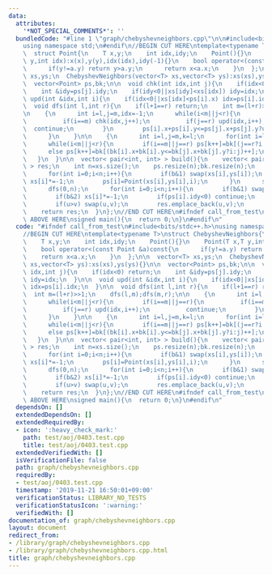```yaml
---
data:
  attributes:
    '*NOT_SPECIAL_COMMENTS*': ''
  bundledCode: "#line 1 \"graph/chebyshevneighbors.cpp\"\n\n#include<bits/stdc++.h>\n\
    using namespace std;\n#endif\n//BEGIN CUT HERE\ntemplate<typename T>\nstruct ChebyshevNeighbors{\n\
    \  struct Point{\n    T x,y;\n    int idx,idy;\n    Point(){}\n    Point(T x,T\
    \ y,int idx):x(x),y(y),idx(idx),idy(-1){}\n    bool operator<(const Point &a)const{\n\
    \      if(y!=a.y) return y>a.y;\n      return x<a.x;\n    }\n  };\n\n  vector<T>\
    \ xs,ys;\n  ChebyshevNeighbors(vector<T> xs,vector<T> ys):xs(xs),ys(ys){}\n\n\
    \  vector<Point> ps,bk;\n\n  void chk(int idx,int j){\n    if(idx<0) return;\n\
    \    int &idy=ps[j].idy;\n    if(idy<0||xs[idy]<xs[idx]) idy=idx;\n  }\n\n  void\
    \ upd(int &idx,int i){\n    if(idx<0||xs[idx]<ps[i].x) idx=ps[i].idx;\n  }\n\n\
    \  void dfs(int l,int r){\n    if(l+1==r) return;\n    int m=(l+r)>>1;\n    dfs(l,m);dfs(m,r);\n\
    \n    {\n      int i=l,j=m,idx=-1;\n      while(i<m||j<r){\n        if(i==m||j==r){\n\
    \          if(i==m) chk(idx,j++);\n          if(j==r) upd(idx,i++);\n        \
    \  continue;\n        }\n        ps[i].x+ps[i].y<=ps[j].x+ps[j].y?upd(idx,i++):chk(idx,j++);\n\
    \      }\n    }\n\n    {\n      int i=l,j=m,k=l;\n      for(int i=l;i<r;i++) bk[i]=ps[i];\n\
    \      while(i<m||j<r){\n        if(i==m||j==r) ps[k++]=bk[(j==r?i:j)++];\n  \
    \      else ps[k++]=bk[(bk[i].x+bk[i].y<=bk[j].x+bk[j].y?i:j)++];\n      }\n \
    \   }\n  }\n\n  vector< pair<int, int> > build(){\n    vector< pair<int, int>\
    \ > res;\n    int n=xs.size();\n    ps.resize(n);bk.resize(n);\n    for(int b=0;b<4;b++){\n\
    \      for(int i=0;i<n;i++){\n        if(b&1) swap(xs[i],ys[i]);\n        if(b&2)\
    \ xs[i]*=-1;\n        ps[i]=Point(xs[i],ys[i],i);\n      }\n      sort(ps.begin(),ps.end());\n\
    \      dfs(0,n);\n      for(int i=0;i<n;i++){\n        if(b&1) swap(xs[i],ys[i]);\n\
    \        if(b&2) xs[i]*=-1;\n        if(ps[i].idy<0) continue;\n        int u=ps[i].idx,v=ps[i].idy;\n\
    \        if(u>v) swap(u,v);\n        res.emplace_back(u,v);\n      }\n    }\n\
    \    return res;\n  }\n};\n//END CUT HERE\n#ifndef call_from_test\n\n//INSERT\
    \ ABOVE HERE\nsigned main(){\n  return 0;\n}\n#endif\n"
  code: "#ifndef call_from_test\n#include<bits/stdc++.h>\nusing namespace std;\n#endif\n\
    //BEGIN CUT HERE\ntemplate<typename T>\nstruct ChebyshevNeighbors{\n  struct Point{\n\
    \    T x,y;\n    int idx,idy;\n    Point(){}\n    Point(T x,T y,int idx):x(x),y(y),idx(idx),idy(-1){}\n\
    \    bool operator<(const Point &a)const{\n      if(y!=a.y) return y>a.y;\n  \
    \    return x<a.x;\n    }\n  };\n\n  vector<T> xs,ys;\n  ChebyshevNeighbors(vector<T>\
    \ xs,vector<T> ys):xs(xs),ys(ys){}\n\n  vector<Point> ps,bk;\n\n  void chk(int\
    \ idx,int j){\n    if(idx<0) return;\n    int &idy=ps[j].idy;\n    if(idy<0||xs[idy]<xs[idx])\
    \ idy=idx;\n  }\n\n  void upd(int &idx,int i){\n    if(idx<0||xs[idx]<ps[i].x)\
    \ idx=ps[i].idx;\n  }\n\n  void dfs(int l,int r){\n    if(l+1==r) return;\n  \
    \  int m=(l+r)>>1;\n    dfs(l,m);dfs(m,r);\n\n    {\n      int i=l,j=m,idx=-1;\n\
    \      while(i<m||j<r){\n        if(i==m||j==r){\n          if(i==m) chk(idx,j++);\n\
    \          if(j==r) upd(idx,i++);\n          continue;\n        }\n        ps[i].x+ps[i].y<=ps[j].x+ps[j].y?upd(idx,i++):chk(idx,j++);\n\
    \      }\n    }\n\n    {\n      int i=l,j=m,k=l;\n      for(int i=l;i<r;i++) bk[i]=ps[i];\n\
    \      while(i<m||j<r){\n        if(i==m||j==r) ps[k++]=bk[(j==r?i:j)++];\n  \
    \      else ps[k++]=bk[(bk[i].x+bk[i].y<=bk[j].x+bk[j].y?i:j)++];\n      }\n \
    \   }\n  }\n\n  vector< pair<int, int> > build(){\n    vector< pair<int, int>\
    \ > res;\n    int n=xs.size();\n    ps.resize(n);bk.resize(n);\n    for(int b=0;b<4;b++){\n\
    \      for(int i=0;i<n;i++){\n        if(b&1) swap(xs[i],ys[i]);\n        if(b&2)\
    \ xs[i]*=-1;\n        ps[i]=Point(xs[i],ys[i],i);\n      }\n      sort(ps.begin(),ps.end());\n\
    \      dfs(0,n);\n      for(int i=0;i<n;i++){\n        if(b&1) swap(xs[i],ys[i]);\n\
    \        if(b&2) xs[i]*=-1;\n        if(ps[i].idy<0) continue;\n        int u=ps[i].idx,v=ps[i].idy;\n\
    \        if(u>v) swap(u,v);\n        res.emplace_back(u,v);\n      }\n    }\n\
    \    return res;\n  }\n};\n//END CUT HERE\n#ifndef call_from_test\n\n//INSERT\
    \ ABOVE HERE\nsigned main(){\n  return 0;\n}\n#endif\n"
  dependsOn: []
  extendedDependsOn: []
  extendedRequiredBy:
  - icon: ':heavy_check_mark:'
    path: test/aoj/0403.test.cpp
    title: test/aoj/0403.test.cpp
  extendedVerifiedWith: []
  isVerificationFile: false
  path: graph/chebyshevneighbors.cpp
  requiredBy:
  - test/aoj/0403.test.cpp
  timestamp: '2019-11-21 16:50:01+09:00'
  verificationStatus: LIBRARY_NO_TESTS
  verificationStatusIcon: ':warning:'
  verifiedWith: []
documentation_of: graph/chebyshevneighbors.cpp
layout: document
redirect_from:
- /library/graph/chebyshevneighbors.cpp
- /library/graph/chebyshevneighbors.cpp.html
title: graph/chebyshevneighbors.cpp
---
```

